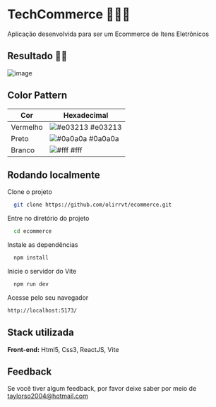 
# TechCommerce 🧧🐱‍👤

Aplicação desenvolvida para ser um Ecommerce de Itens Eletrônicos

## Resultado 👨‍✈️ 

![image](https://user-images.githubusercontent.com/100844800/211829317-b45634ec-9d38-4769-9bc2-9bbb07b197e3.png)


## Color Pattern

| Cor               | Hexadecimal                                                |
| ----------------- | ---------------------------------------------------------------- |
| Vermelho       | ![#e03213](https://via.placeholder.com/10/e03213ad?text=+) #e03213 |
| Preto    | ![#0a0a0a](https://via.placeholder.com/10/0a0a0a?text=+) #0a0a0a |
| Branco      | ![#fff](https://via.placeholder.com/10/fff?text=+) #fff |

## Rodando localmente

Clone o projeto

```bash
  git clone https://github.com/olirrvt/ecommerce.git
```

Entre no diretório do projeto

```bash
  cd ecommerce
```

Instale as dependências

```bash
  npm install
```

Inicie o servidor do Vite

```bash
  npm run dev
```
Acesse pelo seu navegador

```bash
http://localhost:5173/
```

## Stack utilizada

**Front-end:** Html5, Css3, ReactJS, Vite

## Feedback

Se você tiver algum feedback, por favor deixe saber por meio de taylorso2004@hotmail.com
